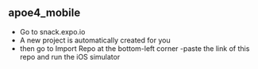 ## apoe4_mobile
 - Go to snack.expo.io
 - A new project is automatically created for you
 - then go to Import Repo at the bottom-left corner
 -paste the link of this repo and run the iOS simulator
 
